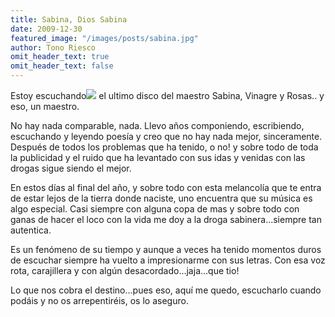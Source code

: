 ```yaml
---
title: Sabina, Dios Sabina
date: 2009-12-30
featured_image: "/images/posts/sabina.jpg"
author: Tono Riesco
omit_header_text: true
omit_header_text: false
---
```


Estoy escuchando![](images/12581044234afd266737194-g.jpg) el ultimo disco del maestro Sabina, Vinagre y Rosas.. y eso, un maestro.

No hay nada comparable, nada. Llevo años componiendo, escribiendo, escuchando y leyendo poesía y creo que no hay nada mejor, sinceramente. Después de todos los problemas que ha tenido, o no! y sobre todo de toda la publicidad y el ruido que ha levantado con sus idas y venidas con las drogas sigue siendo el mejor.

En estos días al final del año, y sobre todo con esta melancolía que te entra de estar lejos de la tierra donde naciste, uno encuentra que su música es algo especial. Casi siempre con alguna copa de mas y sobre todo con ganas de hacer el loco con la vida me doy a la droga sabinera...siempre tan autentica.

Es un fenómeno de su tiempo y aunque a veces ha tenido momentos duros de escuchar siempre ha vuelto a impresionarme con sus letras. Con esa voz rota, carajillera y con algún desacordado...jaja...que tio!

Lo que nos cobra el destino...pues eso, aquí me quedo, escucharlo cuando podáis y no os arrepentiréis, os lo aseguro.
